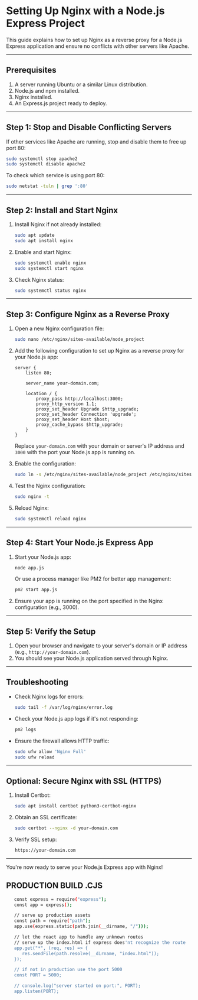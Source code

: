 # Setting Up Nginx with a Node.js Express Project

This guide explains how to set up Nginx as a reverse proxy for a Node.js Express application and ensure no conflicts with other servers like Apache.

---

## Prerequisites

1. A server running Ubuntu or a similar Linux distribution.
2. Node.js and npm installed.
3. Nginx installed.
4. An Express.js project ready to deploy.

---

## Step 1: Stop and Disable Conflicting Servers

If other services like Apache are running, stop and disable them to free up port 80:

```bash
sudo systemctl stop apache2
sudo systemctl disable apache2
```

To check which service is using port 80:

```bash
sudo netstat -tuln | grep ':80'
```

---

## Step 2: Install and Start Nginx

1. Install Nginx if not already installed:
   ```bash
   sudo apt update
   sudo apt install nginx
   ```

2. Enable and start Nginx:
   ```bash
   sudo systemctl enable nginx
   sudo systemctl start nginx
   ```

3. Check Nginx status:
   ```bash
   sudo systemctl status nginx
   ```

---

## Step 3: Configure Nginx as a Reverse Proxy

1. Open a new Nginx configuration file:
   ```bash
   sudo nano /etc/nginx/sites-available/node_project
   ```

2. Add the following configuration to set up Nginx as a reverse proxy for your Node.js app:
   ```nginx
   server {
       listen 80;

       server_name your-domain.com;

       location / {
           proxy_pass http://localhost:3000;
           proxy_http_version 1.1;
           proxy_set_header Upgrade $http_upgrade;
           proxy_set_header Connection 'upgrade';
           proxy_set_header Host $host;
           proxy_cache_bypass $http_upgrade;
       }
   }
   ```
   Replace `your-domain.com` with your domain or server's IP address and `3000` with the port your Node.js app is running on.

3. Enable the configuration:
   ```bash
   sudo ln -s /etc/nginx/sites-available/node_project /etc/nginx/sites-enabled/
   ```

4. Test the Nginx configuration:
   ```bash
   sudo nginx -t
   ```

5. Reload Nginx:
   ```bash
   sudo systemctl reload nginx
   ```

---

## Step 4: Start Your Node.js Express App

1. Start your Node.js app:
   ```bash
   node app.js
   ```
   Or use a process manager like PM2 for better app management:
   ```bash
   pm2 start app.js
   ```

2. Ensure your app is running on the port specified in the Nginx configuration (e.g., 3000).

---

## Step 5: Verify the Setup

1. Open your browser and navigate to your server's domain or IP address (e.g., `http://your-domain.com`).
2. You should see your Node.js application served through Nginx.

---

## Troubleshooting

- Check Nginx logs for errors:
  ```bash
  sudo tail -f /var/log/nginx/error.log
  ```
- Check your Node.js app logs if it's not responding:
  ```bash
  pm2 logs
  ```
- Ensure the firewall allows HTTP traffic:
  ```bash
  sudo ufw allow 'Nginx Full'
  sudo ufw reload
  ```

---

## Optional: Secure Nginx with SSL (HTTPS)

1. Install Certbot:
   ```bash
   sudo apt install certbot python3-certbot-nginx
   ```

2. Obtain an SSL certificate:
   ```bash
   sudo certbot --nginx -d your-domain.com
   ```

3. Verify SSL setup:
   ```bash
   https://your-domain.com
   ```

---

You're now ready to serve your Node.js Express app with Nginx!

## PRODUCTION BUILD .CJS

```bash
   const express = require("express");
   const app = express();

   // serve up production assets
   const path = require("path");
   app.use(express.static(path.join(__dirname, "/")));

   // let the react app to handle any unknown routes
   // serve up the index.html if express does'nt recognize the route
   app.get("*", (req, res) => {
      res.sendFile(path.resolve(__dirname, "index.html"));
   });

   // if not in production use the port 5000
   const PORT = 5000;

   // console.log("server started on port:", PORT);
   app.listen(PORT);
```